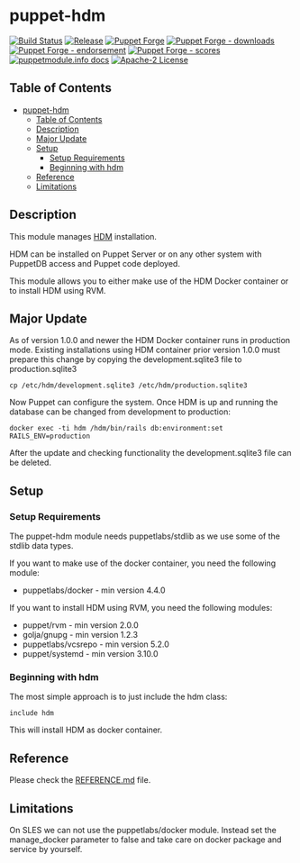 # puppet-hdm

[![Build Status](https://github.com/betadots/puppet-hdm/workflows/CI/badge.svg)](https://github.com/betadots/puppet-hdm/actions?query=workflow%3ACI)
[![Release](https://github.com/betadots/puppet-hdm/actions/workflows/release.yml/badge.svg)](https://github.com/betadots/puppet-hdm/actions/workflows/release.yml)
[![Puppet Forge](https://img.shields.io/puppetforge/v/betadots/hdm.svg)](https://forge.puppetlabs.com/puppet/hdm)
[![Puppet Forge - downloads](https://img.shields.io/puppetforge/dt/betadots/hdm.svg)](https://forge.puppetlabs.com/betadots/hdm)
[![Puppet Forge - endorsement](https://img.shields.io/puppetforge/e/betadots/hdm.svg)](https://forge.puppetlabs.com/betadots/hdm)
[![Puppet Forge - scores](https://img.shields.io/puppetforge/f/betadots/hdm.svg)](https://forge.puppetlabs.com/betadots/hdm)
[![puppetmodule.info docs](http://www.puppetmodule.info/images/badge.png)](http://www.puppetmodule.info/m/betadots-hdm)
[![Apache-2 License](https://img.shields.io/github/license/betadots/puppet-hdm.svg)](LICENSE)

## Table of Contents

- [puppet-hdm](#puppet-hdm)
  - [Table of Contents](#table-of-contents)
  - [Description](#description)
  - [Major Update](#major-update)
  - [Setup](#setup)
    - [Setup Requirements](#setup-requirements)
    - [Beginning with hdm](#beginning-with-hdm)
  - [Reference](#reference)
  - [Limitations](#limitations)

## Description

This module manages [HDM](https://github.com/betadots/hdm) installation.

HDM can be installed on Puppet Server or on any other system with PuppetDB access and Puppet code deployed.

This module allows you to either make use of the HDM Docker container or to install HDM using RVM.

## Major Update

As of version 1.0.0 and newer the HDM Docker container runs in production mode.
Existing installations using HDM container prior version 1.0.0 must prepare this change by copying the development.sqlite3 file to production.sqlite3

```shell
cp /etc/hdm/development.sqlite3 /etc/hdm/production.sqlite3
```

Now Puppet can configure the system.
Once HDM is up and running the database can be changed from development to production:

```shell
docker exec -ti hdm /hdm/bin/rails db:environment:set RAILS_ENV=production
```

After the update and checking functionality the development.sqlite3 file can be deleted.

## Setup

### Setup Requirements

The puppet-hdm module needs puppetlabs/stdlib as we use some of the stdlib data types.

If you want to make use of the docker container, you need the following module:

- puppetlabs/docker - min version 4.4.0

If you want to install HDM using RVM, you need the following modules:

- puppet/rvm - min version 2.0.0
- golja/gnupg - min version 1.2.3
- puppetlabs/vcsrepo - min version 5.2.0
- puppet/systemd     - min version 3.10.0

### Beginning with hdm

The most simple approach is to just include the hdm class:

```puppet
include hdm
```

This will install HDM as docker container.

## Reference

Please check the [REFERENCE.md](REFERENCE.md) file.

## Limitations

On SLES we can not use the puppetlabs/docker module.
Instead set the manage_docker parameter to false and take care on docker package and service by yourself.

